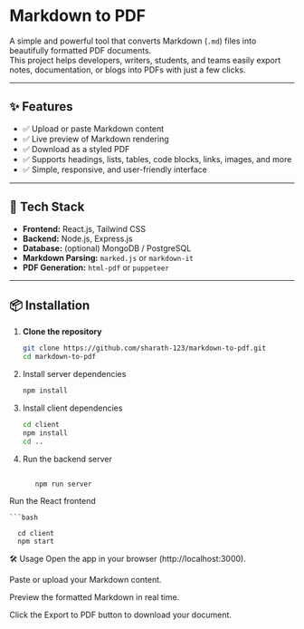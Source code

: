 # Markdown to PDF

A simple and powerful tool that converts Markdown (`.md`) files into beautifully formatted PDF documents.  
This project helps developers, writers, students, and teams easily export notes, documentation, or blogs into PDFs with just a few clicks.

---

## ✨ Features

- ✅ Upload or paste Markdown content
- ✅ Live preview of Markdown rendering
- ✅ Download as a styled PDF
- ✅ Supports headings, lists, tables, code blocks, links, images, and more
- ✅ Simple, responsive, and user-friendly interface

---

## 🚀 Tech Stack

- **Frontend:** React.js, Tailwind CSS
- **Backend:** Node.js, Express.js
- **Database:** (optional) MongoDB / PostgreSQL
- **Markdown Parsing:** `marked.js` or `markdown-it`
- **PDF Generation:** `html-pdf` or `puppeteer`

---

## 📦 Installation

1. **Clone the repository**
   ```bash
   git clone https://github.com/sharath-123/markdown-to-pdf.git
   cd markdown-to-pdf

2. Install server dependencies

   ```bash
   npm install

3. Install client dependencies
     ``` bash
     cd client
     npm install
     cd ..


4. Run the backend server

   ```bash
       
      npm run server
Run the React frontend

    ```bash

      cd client
      npm start
🛠 Usage
Open the app in your browser (http://localhost:3000).

Paste or upload your Markdown content.

Preview the formatted Markdown in real time.

Click the Export to PDF button to download your document.

